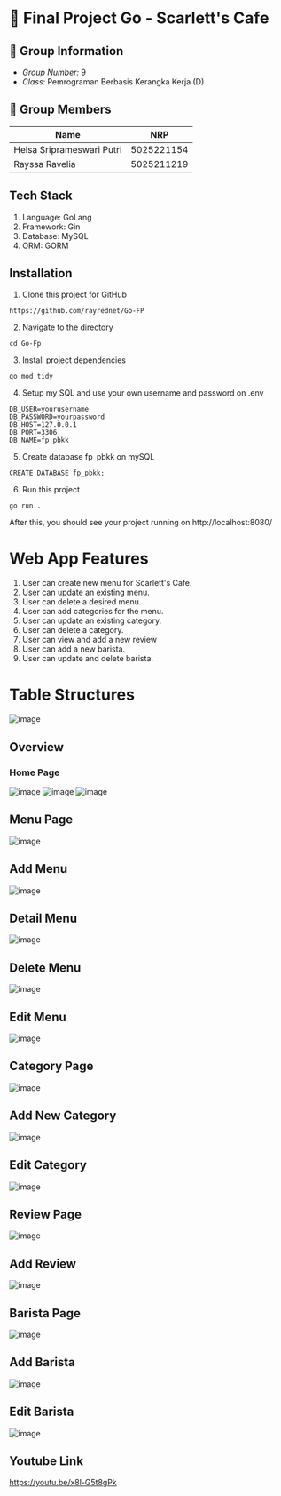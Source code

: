 # 🌟 Final Project Go - Scarlett's Cafe

## 📝 Group Information
- *Group Number:* 9
- *Class:* Pemrograman Berbasis Kerangka Kerja (D)

## 👥 Group Members

| Name                       | NRP         |
|----------------------------|-------------|
| Helsa Sriprameswari Putri  | 5025221154  |
| Rayssa Ravelia             | 5025211219  |

## Tech Stack
1. Language: GoLang
2. Framework: Gin
3. Database: MySQL
4. ORM: GORM

## Installation
1. Clone this project for GitHub
```
https://github.com/rayrednet/Go-FP
```

2. Navigate to the directory
```
cd Go-Fp
```
3. Install project dependencies
```
go mod tidy
```
4. Setup my SQL and use your own username and password on .env
```
DB_USER=yourusername
DB_PASSWORD=yourpassword
DB_HOST=127.0.0.1
DB_PORT=3306
DB_NAME=fp_pbkk
```

5. Create database fp_pbkk on mySQL
```
CREATE DATABASE fp_pbkk;
```

6. Run this project
```
go run .
```
After this, you should see your project running on http://localhost:8080/

# Web App Features

1. User can create new menu for Scarlett's Cafe.
2. User can update an existing menu.
3. User can delete a desired menu.
4. User can add categories for the menu.
5. User can update an existing category.
6. User can delete a category.
7. User can view and add a new review
8. User can add a new barista.
9. User can update and delete barista.

# Table Structures
![image](https://github.com/user-attachments/assets/33186796-38f8-4a03-8dcc-deb3354ac259)


## Overview

### Home Page
![image](https://github.com/user-attachments/assets/f6eaf8ac-d701-436f-83b3-a105db1c39b4)
![image](https://github.com/user-attachments/assets/f91ab7c0-f578-4779-8280-aa628329b945)
![image](https://github.com/user-attachments/assets/51881c66-4c5e-49a8-ba3e-69823b0dbd6a)


## Menu Page
![image](https://github.com/user-attachments/assets/06a06708-dd20-45c7-bba6-c96de7eac2c6)


## Add Menu
![image](https://github.com/user-attachments/assets/7e429d01-d07c-4529-92d9-ca71e7229330)


## Detail Menu 
![image](https://github.com/user-attachments/assets/c2ddf904-4f94-4179-9f92-f14eadfc04d8)


## Delete Menu
![image](https://github.com/user-attachments/assets/cfa5d60d-6d15-4782-9379-3cada8d27988)

## Edit Menu
![image](https://github.com/user-attachments/assets/6429fce6-d65b-4e85-ac9c-b258ae5278e6)


## Category Page
![image](https://github.com/user-attachments/assets/168ae106-27eb-46e4-8dfd-0747fb5ded58)


## Add New Category
![image](https://github.com/user-attachments/assets/387c5f2a-54d9-4671-8983-5544facfcb37)

## Edit Category
![image](https://github.com/user-attachments/assets/c1522b13-2248-47ca-b54c-b260b498da86)




## Review Page
![image](https://github.com/user-attachments/assets/76ad8727-94e4-46f9-b3fe-e24abbc8e08d)


## Add Review
![image](https://github.com/user-attachments/assets/69b7dff4-5e41-4d6a-bbbc-cd55393052b8)

## Barista Page
![image](https://github.com/user-attachments/assets/b39e715e-4bbe-42db-a306-bad0f832b281)


## Add Barista 
![image](https://github.com/user-attachments/assets/4b999c40-e56e-4b5a-b61a-24ab382c2c61)


## Edit Barista
![image](https://github.com/user-attachments/assets/f29e3cf7-d270-442b-98c8-3a72fa16cbc9)

## Youtube Link
https://youtu.be/x8l-G5t8gPk
